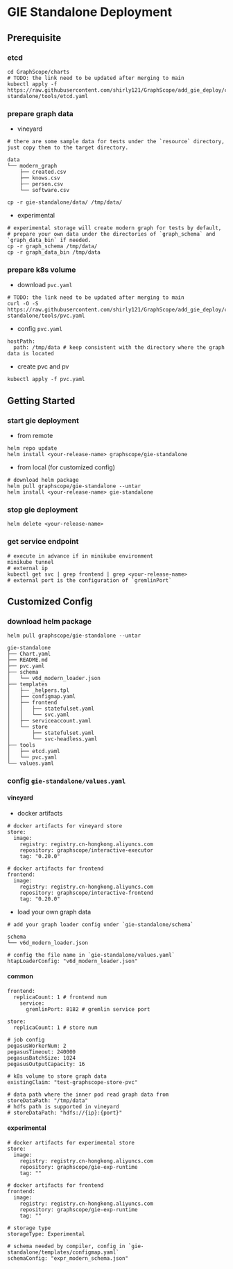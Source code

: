 # GIE Standalone Deployment
## Prerequisite
### etcd
```
cd GraphScope/charts
# TODO: the link need to be updated after merging to main
kubectl apply -f https://raw.githubusercontent.com/shirly121/GraphScope/add_gie_deploy/charts/gie-standalone/tools/etcd.yaml
```
### prepare graph data
- vineyard
```
# there are some sample data for tests under the `resource` directory, just copy them to the target directory.

data
└── modern_graph
    ├── created.csv
    ├── knows.csv
    ├── person.csv
    └── software.csv

cp -r gie-standalone/data/ /tmp/data/
```
- experimental
```
# experimental storage will create modern graph for tests by default,
# prepare your own data under the directories of `graph_schema` and `graph_data_bin` if needed.
cp -r graph_schema /tmp/data/
cp -r graph_data_bin /tmp/data
```
### prepare k8s volume
- download `pvc.yaml`
```
# TODO: the link need to be updated after merging to main
curl -O -S https://raw.githubusercontent.com/shirly121/GraphScope/add_gie_deploy/charts/gie-standalone/tools/pvc.yaml
```
- config `pvc.yaml`
```
hostPath:
  path: /tmp/data # keep consistent with the directory where the graph data is located
```
- create pvc and pv
```
kubectl apply -f pvc.yaml
```
## Getting Started
### start gie deployment
- from remote
```
helm repo update
helm install <your-release-name> graphscope/gie-standalone
```
- from local (for customized config)
```
# download helm package
helm pull graphscope/gie-standalone --untar 
helm install <your-release-name> gie-standalone
```
### stop gie deployment
```
helm delete <your-release-name>
```
### get service endpoint
```
# execute in advance if in minikube environment
minikube tunnel 
# external ip
kubectl get svc | grep frontend | grep <your-release-name>
# external port is the configuration of `gremlinPort`
```
## Customized Config
### download helm package
```
helm pull graphscope/gie-standalone --untar 

gie-standalone
├── Chart.yaml
├── README.md
├── pvc.yaml
├── schema
│   └── v6d_modern_loader.json
├── templates
│   ├── _helpers.tpl
│   ├── configmap.yaml
│   ├── frontend
│   │   ├── statefulset.yaml
│   │   └── svc.yaml
│   ├── serviceaccount.yaml
│   └── store
│       ├── statefulset.yaml
│       └── svc-headless.yaml
├── tools
│   ├── etcd.yaml
│   └── pvc.yaml
└── values.yaml
```
### config `gie-standalone/values.yaml`
#### vineyard
- docker artifacts
```
# docker artifacts for vineyard store
store:
  image:
    registry: registry.cn-hongkong.aliyuncs.com
    repository: graphscope/interactive-executor
    tag: "0.20.0"

# docker artifacts for frontend
frontend:
  image:
    registry: registry.cn-hongkong.aliyuncs.com
    repository: graphscope/interactive-frontend
    tag: "0.20.0"
```
- load your own graph data
```
# add your graph loader config under `gie-standalone/schema`

schema
└── v6d_modern_loader.json

# config the file name in `gie-standalone/values.yaml`
htapLoaderConfig: "v6d_modern_loader.json" 
```
#### common
```
frontend:
  replicaCount: 1 # frontend num
    service:
      gremlinPort: 8182 # gremlin service port
    
store:
  replicaCount: 1 # store num

# job config
pegasusWorkerNum: 2
pegasusTimeout: 240000
pegasusBatchSize: 1024
pegasusOutputCapacity: 16

# k8s volume to store graph data
existingClaim: "test-graphscope-store-pvc"

# data path where the inner pod read graph data from
storeDataPath: "/tmp/data"
# hdfs path is supported in vineyard
# storeDataPath: "hdfs://{ip}:{port}"
```
#### experimental
```
# docker artifacts for experimental store
store:
  image:
    registry: registry.cn-hongkong.aliyuncs.com
    repository: graphscope/gie-exp-runtime
    tag: ""

# docker artifacts for frontend
frontend:
  image:
    registry: registry.cn-hongkong.aliyuncs.com
    repository: graphscope/gie-exp-runtime
    tag: ""
 
# storage type
storageType: Experimental

# schema needed by compiler, config in `gie-standalone/templates/configmap.yaml`
schemaConfig: "expr_modern_schema.json"
```
